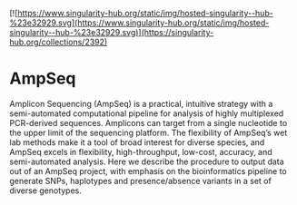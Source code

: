 [![https://www.singularity-hub.org/static/img/hosted-singularity--hub-%23e32929.svg](https://www.singularity-hub.org/static/img/hosted-singularity--hub-%23e32929.svg)](https://singularity-hub.org/collections/2392)

# AmpSeq
Amplicon Sequencing (AmpSeq) is a practical, intuitive strategy with a semi-automated computational pipeline for analysis of highly multiplexed PCR-derived sequences. Amplicons can target from a single nucleotide to the upper limit of the sequencing platform. The flexibility of AmpSeq’s wet lab methods make it a tool of broad interest for diverse species, and AmpSeq excels in flexibility, high-throughput, low-cost, accuracy, and semi-automated analysis. Here we describe the procedure to output data out of an AmpSeq project, with emphasis on the bioinformatics pipeline to generate SNPs, haplotypes and presence/absence variants in a set of diverse genotypes.
